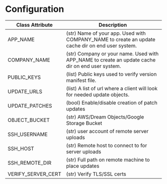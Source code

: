 # Configuration

Class Attribute | Description
--- | ---
APP_NAME | (str) Name of your app. Used with COMPANY_NAME to create an update cache dir on end user system.
COMPANY_NAME | (str) Company or your name. Used with APP_NAME to create an update cache dir on end user system.
PUBLIC_KEYS | (list) Public keys used to verify version manifest file.
UPDATE_URLS | (list) A list of url where a client will look for needed update objects.
UPDATE_PATCHES | (bool) Enable/disable creation of patch updates
OBJECT_BUCKET | (str) AWS/Dream Objects/Google Storage Bucket
SSH_USERNAME | (str) user account of remote server uploads
SSH_HOST | (str) Remote host to connect to for server uploads
SSH_REMOTE_DIR | (str) Full path on remote machine to place updates
VERIFY_SERVER_CERT | (str) Verify TLS/SSL certs
